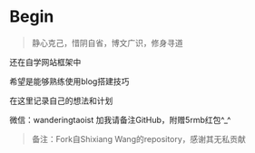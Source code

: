 # Begin
> 静心克己，惜阴自省，博文广识，修身寻道

还在自学网站框架中<!--commit: f951075d9b739d26b42472431995fa68d08796aa-->

希望是能够熟练使用blog搭建技巧<!--commit: f951075d9b739d26b42472431995fa68d08796aa-->

在这里记录自己的想法和计划<!--commit: f951075d9b739d26b42472431995fa68d08796aa-->

微信：wanderingtaoist 加我请备注GitHub，附赠5rmb红包^_^<!--commit: f951075d9b739d26b42472431995fa68d08796aa-->

>备注：Fork自Shixiang Wang的repository，感谢其无私贡献

